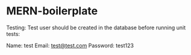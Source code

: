 # MERN-boilerplate

Testing:
Test user should be created in the database before running unit tests:

Name: test
Email: test@test.com
Password: test123
